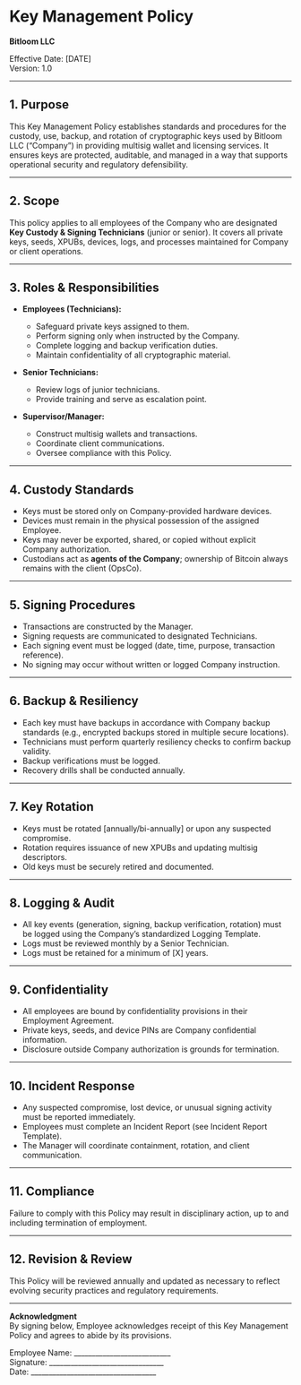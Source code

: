 # Key Management Policy
**Bitloom LLC**

Effective Date: [DATE]  
Version: 1.0

---

## 1. Purpose
This Key Management Policy establishes standards and procedures for the custody, use, backup, and rotation of cryptographic keys used by Bitloom LLC (“Company”) in providing multisig wallet and licensing services. It ensures keys are protected, auditable, and managed in a way that supports operational security and regulatory defensibility.

---

## 2. Scope
This policy applies to all employees of the Company who are designated **Key Custody & Signing Technicians** (junior or senior). It covers all private keys, seeds, XPUBs, devices, logs, and processes maintained for Company or client operations.

---

## 3. Roles & Responsibilities
- **Employees (Technicians):**  
  - Safeguard private keys assigned to them.  
  - Perform signing only when instructed by the Company.  
  - Complete logging and backup verification duties.  
  - Maintain confidentiality of all cryptographic material.  

- **Senior Technicians:**  
  - Review logs of junior technicians.  
  - Provide training and serve as escalation point.  

- **Supervisor/Manager:**  
  - Construct multisig wallets and transactions.  
  - Coordinate client communications.  
  - Oversee compliance with this Policy.  

---

## 4. Custody Standards
- Keys must be stored only on Company-provided hardware devices.  
- Devices must remain in the physical possession of the assigned Employee.  
- Keys may never be exported, shared, or copied without explicit Company authorization.  
- Custodians act as **agents of the Company**; ownership of Bitcoin always remains with the client (OpsCo).  

---

## 5. Signing Procedures
- Transactions are constructed by the Manager.  
- Signing requests are communicated to designated Technicians.  
- Each signing event must be logged (date, time, purpose, transaction reference).  
- No signing may occur without written or logged Company instruction.  

---

## 6. Backup & Resiliency
- Each key must have backups in accordance with Company backup standards (e.g., encrypted backups stored in multiple secure locations).  
- Technicians must perform quarterly resiliency checks to confirm backup validity.  
- Backup verifications must be logged.  
- Recovery drills shall be conducted annually.  

---

## 7. Key Rotation
- Keys must be rotated [annually/bi-annually] or upon any suspected compromise.  
- Rotation requires issuance of new XPUBs and updating multisig descriptors.  
- Old keys must be securely retired and documented.  

---

## 8. Logging & Audit
- All key events (generation, signing, backup verification, rotation) must be logged using the Company’s standardized Logging Template.  
- Logs must be reviewed monthly by a Senior Technician.  
- Logs must be retained for a minimum of [X] years.  

---

## 9. Confidentiality
- All employees are bound by confidentiality provisions in their Employment Agreement.  
- Private keys, seeds, and device PINs are Company confidential information.  
- Disclosure outside Company authorization is grounds for termination.  

---

## 10. Incident Response
- Any suspected compromise, lost device, or unusual signing activity must be reported immediately.  
- Employees must complete an Incident Report (see Incident Report Template).  
- The Manager will coordinate containment, rotation, and client communication.  

---

## 11. Compliance
Failure to comply with this Policy may result in disciplinary action, up to and including termination of employment.

---

## 12. Revision & Review
This Policy will be reviewed annually and updated as necessary to reflect evolving security practices and regulatory requirements.

---

**Acknowledgment**  
By signing below, Employee acknowledges receipt of this Key Management Policy and agrees to abide by its provisions.

Employee Name: ___________________________  
Signature: ________________________________  
Date: ___________________________________
